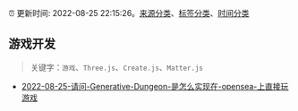 :alarm_clock: 更新时间: 2022-08-25 22:15:26。[来源分类](../README.md)、[标签分类](../TAGS.md)、[时间分类](../TIMELINE.md)

## 游戏开发


> 关键字：`游戏`、`Three.js`、`Create.js`、`Matter.js`



- [2022-08-25-请问-Generative-Dungeon-是怎么实现在-opensea-上直接玩游戏](https://www.v2ex.com/t/875440) 